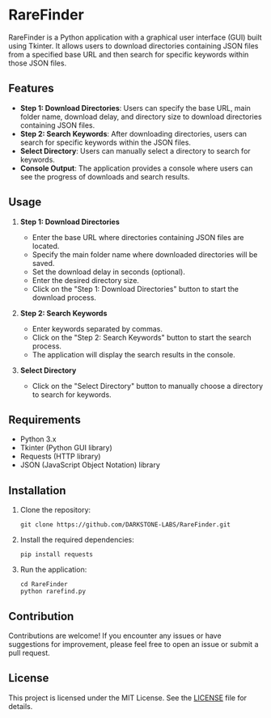 # RareFinder

RareFinder is a Python application with a graphical user interface (GUI) built using Tkinter. It allows users to download directories containing JSON files from a specified base URL and then search for specific keywords within those JSON files.

## Features

- **Step 1: Download Directories**: Users can specify the base URL, main folder name, download delay, and directory size to download directories containing JSON files.
- **Step 2: Search Keywords**: After downloading directories, users can search for specific keywords within the JSON files.
- **Select Directory**: Users can manually select a directory to search for keywords.
- **Console Output**: The application provides a console where users can see the progress of downloads and search results.

## Usage

1. **Step 1: Download Directories**
   - Enter the base URL where directories containing JSON files are located.
   - Specify the main folder name where downloaded directories will be saved.
   - Set the download delay in seconds (optional).
   - Enter the desired directory size.
   - Click on the "Step 1: Download Directories" button to start the download process.

2. **Step 2: Search Keywords**
   - Enter keywords separated by commas.
   - Click on the "Step 2: Search Keywords" button to start the search process.
   - The application will display the search results in the console.

3. **Select Directory**
   - Click on the "Select Directory" button to manually choose a directory to search for keywords.

## Requirements

- Python 3.x
- Tkinter (Python GUI library)
- Requests (HTTP library)
- JSON (JavaScript Object Notation) library

## Installation

1. Clone the repository:
   ```
   git clone https://github.com/DARKSTONE-LABS/RareFinder.git
   ```
2. Install the required dependencies:
   ```
   pip install requests
   ```
3. Run the application:
   ```
   cd RareFinder
   python rarefind.py
   ```

## Contribution

Contributions are welcome! If you encounter any issues or have suggestions for improvement, please feel free to open an issue or submit a pull request.

## License

This project is licensed under the MIT License. See the [LICENSE](LICENSE) file for details.
